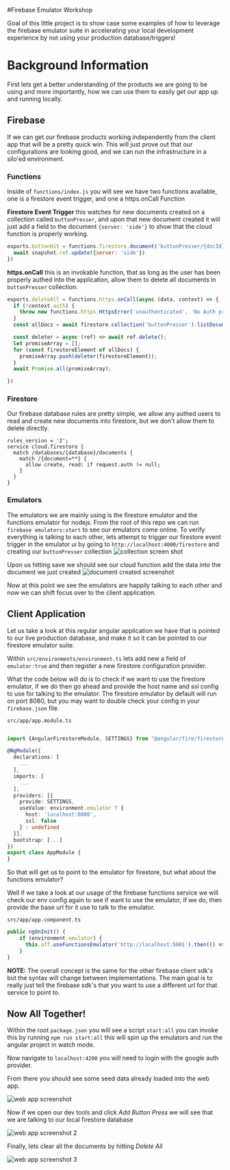 #Firebase Emulator Workshop

Goal of this little project is to show case some examples of how to leverage the
firebase emulator suite in accelerating your local development experience by not using your production database/triggers!

# Background Information

First lets get a better understanding of the products we are going to be using and more importantly, how we can use them to easily get our app up and running locally.

## Firebase

If we can get our firebase products working independently from the client app that will be a pretty quick win. This will just prove out that our configurations are looking good, and we can run the infrastructure in a silo'ed environment.

### Functions
Inside of `functions/index.js` you will see we have two functions available, one is a firestore event trigger, and one a https.onCall Function

**Firestore Event Trigger**  this watches for new documents created on a collection called `buttonPresser`, and upon that new document created
it will just add a field to the document `{server: 'side'}` to show that the cloud function is properly working. 

```javascript
exports.buttonHit = functions.firestore.document('buttonPresser/{docId}').onCreate(async (snapshot, context) => {
  await snapshot.ref.update({server: 'side'})
})
```

**https.onCall** this is an invokable function, that as long as the user has been properly authed into the application, allow them to delete all documents in `buttonPresser` collection.

```javascript
exports.deleteAll = functions.https.onCall(async (data, context) => {
  if (!context.auth) {
    throw new functions.https.HttpsError('unauthenticated', 'No Auth provided')
  }
  const allDocs = await firestore.collection('buttonPresser').listDocuments();

  const deleter = async (ref) => await ref.delete();
  let promiseArray = [];
  for (const firestoreElement of allDocs) {
    promiseArray.push(deleter(firestoreElement));
  }
  await Promise.all(promiseArray);

})
```

### Firestore

Our firebase database rules are pretty simple, we allow any authed users to read and create new documents into firestore, but we don't allow them to delete directly. 

```
rules_version = '2';
service cloud.firestore {
  match /databases/{database}/documents {
    match /{document=**} {
      allow create, read: if request.auth != null;
    }
  }
}
```
 
### Emulators

The emulators we are mainly using is the firestore emulator and the functions emulator for nodejs. 
From the root of this repo we can run `firebase emulators:start` to see our emulators come online. To verify everything is talking to each other,
lets attempt to trigger our firestore event trigger in the emulator ui by going to `http://localhost:4000/firestore` and creating our `buttonPresser` collection
 ![collection screen shot](https://dev-to-uploads.s3.amazonaws.com/i/2m18y3cfz3569bzbsq7w.png)
 
Upon us hitting save we should see our cloud function add the data into the document we just created 
![document created screenshot](https://dev-to-uploads.s3.amazonaws.com/i/7fyrhnjbrxhzv9rx3zlt.png)


Now at this point we see the emulators are happily talking to each other and now we can shift focus over to the client application.

## Client Application

Let us take a look at this regular angular application we have that is pointed to our live production database, and make it so it can be pointed to our firestore emulator suite.

Within `src/environments/environment.ts` lets add new a field of `emulator:true` and then register a new firestore configuration provider. 

What the code below will do is to check if we want to use the firestore emulator,
 if we do then go ahead and provide the host name and ssl config to use for talking to the emulator. The firestore emulator by default will run on port 8080, but you may want to double check your config in your `firebase.json` file.

`src/app/app.module.ts`

```typescript

import {AngularFirestoreModule, SETTINGS} from "@angular/fire/firestore";

@NgModule({
  declarations: [
    ...
  ],
  imports: [
    ...
  ],
  providers: [{
    provide: SETTINGS,
    useValue: environment.emulator ? {
      host: 'localhost:8080',
      ssl: false
    } : undefined
  }],
  bootstrap: [...]
})
export class AppModule {
}

```

So that will get us to point to the emulator for firestore, but what about the functions emulator?

Well if we take a look at our usage of the firebase functions service we will check our env config again to see if want to use the emulator, if we do, then provide the base url for it use to talk to the emulator.

`src/app/app.component.ts`
```typescript
public ngOnInit() {
    if (environment.emulator) {
      this.aff.useFunctionsEmulator('http://localhost:5001').then(() => console.log('Using functions emulator'))
    }
}
```


**NOTE:** The overall concept is the same for the other firebase client sdk's but the syntax will change between implementations. 
The main goal is to really just tell the firebase sdk's that you want to use a different url for that service to point to.

## Now All Together!

Within the root `package.json` you will see a script `start:all` you can invoke this by running `npm run start:all` this will spin up the emulators and run the angular project in watch mode.

Now navigate to `localhost:4200` you will need to login with the google auth provider. 

From there you should see some seed data already loaded into the web app.

![web app screenshot](https://dev-to-uploads.s3.amazonaws.com/i/p6q4174v1jqypv1ohuy7.png)


Now if we open our dev tools and click _Add Button Press_ we will see that we are talking to our local firestore database

![web app screenshot 2](https://dev-to-uploads.s3.amazonaws.com/i/12m13hb9hl7j56oy5wgn.png)

Finally, lets clear all the documents by hitting _Delete All_

![web app screenshot 3](https://dev-to-uploads.s3.amazonaws.com/i/3494nr52hs18m0l08mav.png)





